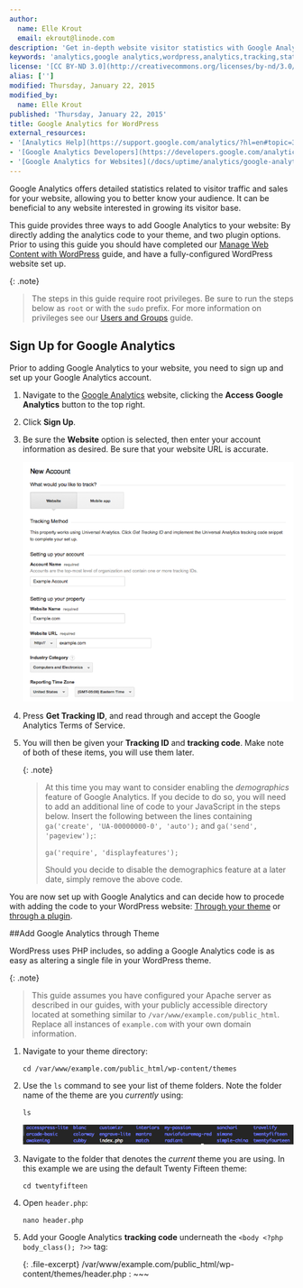```yaml
---
author:
  name: Elle Krout
  email: ekrout@linode.com
description: 'Get in-depth website visitor statistics with Google Analytics on your WordPress website.'
keywords: 'analytics,google analytics,wordpress,analytics,tracking,statistics'
license: '[CC BY-ND 3.0](http://creativecommons.org/licenses/by-nd/3.0/us/)'
alias: ['']
modified: Thursday, January 22, 2015
modified_by:
  name: Elle Krout
published: 'Thursday, January 22, 2015'
title: Google Analytics for WordPress
external_resources:
- '[Analytics Help](https://support.google.com/analytics/?hl=en#topic=3544906)'
- '[Google Analytics Developers](https://developers.google.com/analytics/)'
- '[Google Analytics for Websites](/docs/uptime/analytics/google-analytics/google-analytics-for-websites)'
---
```


Google Analytics offers detailed statistics related to visitor traffic and sales for your website, allowing you to better know your audience. It can be beneficial to any website interested in growing its visitor base.

This guide provides three ways to add Google Analytics to your website: By directly adding the analytics code to your theme, and two plugin options. Prior to using this guide you should have completed our [Manage Web Content with WordPress](/docs/websites/cms/manage-web-content-with-wordpress) guide, and have a fully-configured WordPress website set up.

{: .note}
>
>The steps in this guide require root privileges. Be sure to run the steps below as `root` or with the `sudo` prefix. For more information on privileges see our [Users and Groups](/docs/tools-reference/linux-users-and-groups) guide.

## Sign Up for Google Analytics

Prior to adding Google Analytics to your website, you need to sign up and set up your Google Analytics account.

1.  Navigate to the [Google Analytics](http://www.google.com/analytics) website, clicking the **Access Google Analytics** button to the top right.

2.  Click **Sign Up**.

3.  Be sure the **Website** option is selected, then enter your account information as desired. Be sure that your website URL is accurate.

    ![Google Analytics account creation](/docs/assets/googleana-wordpress-signup.png)

4.  Press **Get Tracking ID**, and read through and accept the Google Analytics Terms of Service.

5.  You will then be given your **Tracking ID** and **tracking code**. Make note of both of these items, you will use them later.

    {: .note}
    >
    >At this time you may want to consider enabling the *demographics* feature of Google Analytics. If you decide to do so, you will need to add an additional line of code to your JavaScript in the steps below. Insert the following between the lines containing `ga('create', 'UA-00000000-0', 'auto');` and `ga('send', 'pageview');`:
    >
    >     ga('require', 'displayfeatures');
    >
    >Should you decide to disable the demographics feature at a later date, simply remove the above code.

You are now set up with Google Analytics and can decide how to procede with adding the code to your WordPress website: [Through your theme](#directly-add-google-analytics-to-wordpress) or [through a plugin](#add-google-analytics-through-a-plugin).

##Add Google Analytics through Theme

WordPress uses PHP includes, so adding a Google Analytics code is as easy as altering a single file in your WordPress theme.

{: .note}
>
>This guide assumes you have configured your Apache server as described in our guides, with your publicly accessible directory located at something similar to `/var/www/example.com/public_html`. Replace all instances of `example.com` with your own domain information.

1.  Navigate to your theme directory:

        cd /var/www/example.com/public_html/wp-content/themes

2.  Use the `ls` command to see your list of theme folders. Note the folder name of the theme are you *currently* using:

        ls

    ![WordPress themes list](/docs/assets/googleana-wordpress-themels.png)

4.  Navigate to the folder that denotes the *current* theme you are using. In this example we are using the default Twenty Fifteen theme:

        cd twentyfifteen

5.  Open `header.php`:

        nano header.php

6.  Add your Google Analytics **tracking code** underneath the `<body <?php body_class(); ?>>` tag:

    {: .file-excerpt}
    /var/www/example.com/public_html/wp-content/themes/header.php
    :   ~~~
        <script>
         (function(i,s,o,g,r,a,m){i['GoogleAnalyticsObject']=r;i[r]=i[r]||function(){
         (i[r].q=i[r].q||[]).push(arguments)},i[r].l=1*new Date();a=s.createElement(o),
         m=s.getElementsByTagName(o)[0];a.async=1;a.src=g;m.parentNode.insertBefore(a,m)
         })(window,document,'script','//www.google-analytics.com/analytics.js','ga');

         ga('create', 'UA-00000000-0', 'auto');
         ga('send', 'pageview');

        </script>
        ~~~

    {: .note}
    >
    >If you copy the above code replace `UA-00000000-0` with your **tracking ID**, and add the additional demographics code if needed.

7.  Press **CTRL-X**, then **Y** to exit the editor.

8.  To determine the success of the above process, open your WordPress website in your browser, then view the source code. You should see the Google Analytics code inserted below the `<body>` tag. It is highlighted in the below example:

    ![Google Analytics source check](/docs/assets/googleana-wordpress-source.png)

Congratulations! You have added Google Analytics to your WordPress website. It may take up to twenty-four hours for any data concerning your website to show up on Google Analytics.

##Add Google Analytics Through A Plugin

In this section, we will explore adding Google Analytics to a WordPress website through two popular plugins. These plugins both add Google Analytics dashboards to your adminstration interface and insert the tracking code into your theme. If you have already added Google Analytics through the above method, these plugins can complement that process by adding in-dashboard features, should you desire to view your analytics within WordPress itself.

If you do not want to incorporate an added dashboard to WordPress, and would rather monitor your visitors and demographics from the Google Analytics website, consider using the method of adding your code through your choosen theme, as shown above.

###Google Analytics Dashboard for WP

The Google Analytics Dashboard for WP is a comprehensive WordPress plugin that incorporates Google Analytics to your dashboard home, allowing you to track changes in visitors from the moment you log in. It is a powerful plugin that also offers both back- and frontend features allowing you to share your Google Analytics results with everyone from visitors to blog contributors.

1.  Prior to installing the Google Analytics for WP plugin you will need to add **PHP Curl** to your Linode. Log in to your server through SSH to update and install PHP Curl:

        apt-get update && apt-get install php5-curl

2.  Log in to your WordPress dashboard and navigate to the **Add New Plugins** link. Search for, download, and enable **Google Analytics for WP**. A Google Analytics link will be added to the navigation pane to the left.

3. Click on the **Google Analytics** link and select **Authorize Plugin**. It will ask for an access code, which you can acquire by clicking the **Get Access Code** link. You will need to log in to your Google account and allow the plugin to view your Google Analytics data.

    ![Google Analytics Dashboard for WP](/docs/assets/googleana-wordpress-forwp1.png)

4.  Copy the resulting code and insert it in the appropriate text field. From here you can select the appropriate domain, and alter other settings as needed.

5.  If you have not already inserted the tracking code within your website, make sure **Tracking Options** under the **Tracking Code** link is set to **Enabled**. Otherwise, this can be disabled.

    ![Google Analytics Dashboard for WP tracking enabled](/docs/assets/googleana-wordpress-forwp2.png)

Google Analytics Dashboard for WP has now been set up and configured. You can procede to use WordPress as usual. It may take up to twenty-four hours for any data concerning your website to show up on Google Analytics.


###Google Analytics by Yoast

Google Analytics by Yoast inserts Google Analytics dashboard options within your WordPress dashboard and adds your tracking code to your website. Google Analytics by Yoast allows for wider customization of your analytics within your WordPress adminstration interface, but cannot be shared with other authors or visitors of your WordPress website.

1.  Log in to your WordPress dashboard and navigate to the **Add New Plugin**  link. Search for, download, and extract **Google Analytics by Yoast**. Once activated, a Google Analytics link will be added to the left navigation pane.

2.  Click on the **Analytics** link. From here you will need to authenticate with your Google account by selecting the authenticate button. You will need to log in to your Google account and allow Google Analytics by Yoast to view your Google Analytics data.

3.  Copy the resulting code and paste it into the box. From here you can select the domain you are using Google Analytics for, and alter other settings as needed.

    ![Google Analytics by Yoast](/docs/assets/googleana-wordpress-yoast.png)

4. From here, you must select your Analytics profile from the drop-down menu and save changes. Be aware that if your domain information is not entered correctly, this plugin will not work. It may take up to twenty-four hours for any data concerning your website to show up on Google Analytics.



